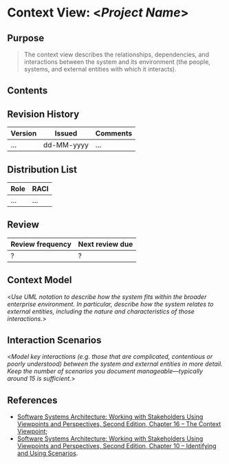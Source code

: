 # Context View: <_Project Name_>


## Purpose

> The context view describes the relationships, dependencies, and interactions between the system and its environment (the people, systems, and external entities with which it interacts).


## Contents

<!--TOC max3-->


## Revision History

| Version | Issued     | Comments
| ---     | ---        | ---
| …       | dd-MM-yyyy | …


## Distribution List

| Role | RACI
| ---  | ---
| …    | …


## Review

| Review frequency | Next review due
| ---              | ---
| ?                | ?


## Context Model

<_Use UML notation to describe how the system fits within the broader enterprise environment. In particular, describe how the system relates to external entities, including the nature and characteristics of those interactions._>


## Interaction Scenarios

<_Model key interactions (e.g. those that are complicated, contentious or poorly understood) between the system and external entities in more detail. Keep the number of scenarios you document manageable—typically around 15 is sufficient._>


## References

- [Software Systems Architecture: Working with Stakeholders Using Viewpoints and Perspectives, Second Edition, Chapter 16 – The Context Viewpoint](http://techbus.safaribooksonline.com/9780132906135/ch16_html);
- [Software Systems Architecture: Working with Stakeholders Using Viewpoints and Perspectives, Second Edition, Chapter 10 – Identifying and Using Scenarios](http://techbus.safaribooksonline.com/9780132906135/ch10_html).

